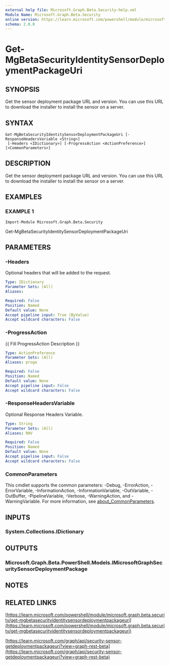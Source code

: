 ```yaml
---
external help file: Microsoft.Graph.Beta.Security-help.xml
Module Name: Microsoft.Graph.Beta.Security
online version: https://learn.microsoft.com/powershell/module/microsoft.graph.beta.security/get-mgbetasecurityidentitysensordeploymentpackageuri
schema: 2.0.0
---
```


# Get-MgBetaSecurityIdentitySensorDeploymentPackageUri

## SYNOPSIS
Get the sensor deployment package URL and version.
You can use this URL to download the installer to install the sensor on a server.

## SYNTAX

```
Get-MgBetaSecurityIdentitySensorDeploymentPackageUri [-ResponseHeadersVariable <String>]
 [-Headers <IDictionary>] [-ProgressAction <ActionPreference>] [<CommonParameters>]
```

## DESCRIPTION
Get the sensor deployment package URL and version.
You can use this URL to download the installer to install the sensor on a server.

## EXAMPLES

### EXAMPLE 1
```
Import-Module Microsoft.Graph.Beta.Security
```

Get-MgBetaSecurityIdentitySensorDeploymentPackageUri

## PARAMETERS

### -Headers
Optional headers that will be added to the request.

```yaml
Type: IDictionary
Parameter Sets: (All)
Aliases:

Required: False
Position: Named
Default value: None
Accept pipeline input: True (ByValue)
Accept wildcard characters: False
```

### -ProgressAction
{{ Fill ProgressAction Description }}

```yaml
Type: ActionPreference
Parameter Sets: (All)
Aliases: proga

Required: False
Position: Named
Default value: None
Accept pipeline input: False
Accept wildcard characters: False
```

### -ResponseHeadersVariable
Optional Response Headers Variable.

```yaml
Type: String
Parameter Sets: (All)
Aliases: RHV

Required: False
Position: Named
Default value: None
Accept pipeline input: False
Accept wildcard characters: False
```

### CommonParameters
This cmdlet supports the common parameters: -Debug, -ErrorAction, -ErrorVariable, -InformationAction, -InformationVariable, -OutVariable, -OutBuffer, -PipelineVariable, -Verbose, -WarningAction, and -WarningVariable. For more information, see [about_CommonParameters](http://go.microsoft.com/fwlink/?LinkID=113216).

## INPUTS

### System.Collections.IDictionary
## OUTPUTS

### Microsoft.Graph.Beta.PowerShell.Models.IMicrosoftGraphSecuritySensorDeploymentPackage
## NOTES

## RELATED LINKS

[https://learn.microsoft.com/powershell/module/microsoft.graph.beta.security/get-mgbetasecurityidentitysensordeploymentpackageuri](https://learn.microsoft.com/powershell/module/microsoft.graph.beta.security/get-mgbetasecurityidentitysensordeploymentpackageuri)

[https://learn.microsoft.com/graph/api/security-sensor-getdeploymentpackageuri?view=graph-rest-beta](https://learn.microsoft.com/graph/api/security-sensor-getdeploymentpackageuri?view=graph-rest-beta)























